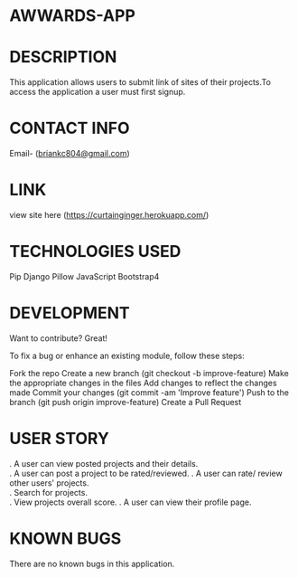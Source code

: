 # AWWARDS-APP

# DESCRIPTION

 This application allows users to submit link of sites of their projects.To access the application a user must first signup.

# CONTACT INFO

 Email- (briankc804@gmail.com) 

# LINK 
 
 view site here (https://curtainginger.herokuapp.com/)

# TECHNOLOGIES USED
 Pip
 Django
 Pillow
 JavaScript
 Bootstrap4

# DEVELOPMENT

Want to contribute? Great!

To fix a bug or enhance an existing module, follow these steps:

Fork the repo
Create a new branch (git checkout -b improve-feature)
Make the appropriate changes in the files
Add changes to reflect the changes made
Commit your changes (git commit -am 'Improve feature')
Push to the branch (git push origin improve-feature)
Create a Pull Request

# USER STORY  
  
. A user can view posted projects and their details.  
. A user can post a project to be rated/reviewed. 
. A user can rate/ review other users' projects.  
. Search for projects.  
. View projects overall score.
. A user can view their profile page.  

# KNOWN BUGS
 There are no known bugs in this application.